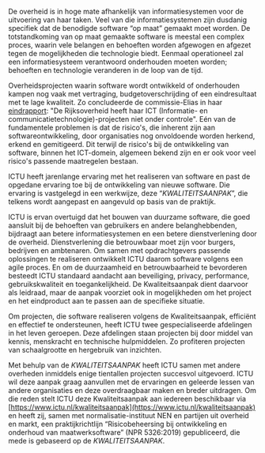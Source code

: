 De overheid is in hoge mate afhankelijk van informatiesystemen voor de uitvoering van haar taken. Veel van die informatiesystemen zijn dusdanig specifiek dat de benodigde software “op maat” gemaakt moet worden. De totstandkoming van op maat gemaakte software is meestal een complex proces, waarin vele belangen en behoeften worden afgewogen en afgezet tegen de mogelijkheden die technologie biedt. Eenmaal operationeel zal een informatiesysteem verantwoord onderhouden moeten worden; behoeften en technologie veranderen in de loop van de tijd.

Overheidsprojecten waarin software wordt ontwikkeld of onderhouden kampen nog vaak met vertraging, budgetoverschrijding of een eindresultaat met te lage kwaliteit. Zo concludeerde de commissie-Elias in haar [eindrapport](https://www.tweedekamer.nl/sites/default/files/field_uploads/33326-5-Eindrapport_tcm181-239826.pdf): "De Rijksoverheid heeft haar ICT (Informatie- en communicatietechnologie)-projecten niet onder controle". Eén van de fundamentele problemen is dat de risico's, die inherent zijn aan softwareontwikkeling, door organisaties nog onvoldoende worden herkend, erkend en gemitigeerd. Dit terwijl de risico's bij de ontwikkeling van software, binnen het ICT-domein, algemeen bekend zijn en er ook voor veel risico's passende maatregelen bestaan.

ICTU heeft jarenlange ervaring met het realiseren van software en past de opgedane ervaring toe bij de ontwikkeling van nieuwe software. Die ervaring is vastgelegd in een werkwijze, deze “$KWALITEITSAANPAK$”, die telkens wordt aangepast en aangevuld op basis van de praktijk.

ICTU is ervan overtuigd dat het bouwen van duurzame software, die goed aansluit bij de behoeften van gebruikers en andere belanghebbenden, bijdraagt aan betere informatiesystemen en een betere dienstverlening door de overheid. Dienstverlening die betrouwbaar moet zijn voor burgers, bedrijven en ambtenaren. Om samen met opdrachtgevers passende oplossingen te realiseren ontwikkelt ICTU daarom software volgens een agile proces. En om de duurzaamheid en betrouwbaarheid te bevorderen besteedt ICTU standaard aandacht aan beveiliging, privacy, performance, gebruikskwaliteit en toegankelijkheid. De Kwaliteitsaanpak dient daarvoor als leidraad, maar de aanpak voorziet ook in mogelijkheden om het project en het eindproduct aan te passen aan de specifieke situatie.

Om projecten, die software realiseren volgens de Kwaliteitsaanpak, efficiënt en effectief te ondersteunen, heeft ICTU twee gespecialiseerde afdelingen in het leven geroepen. Deze afdelingen staan projecten bij door middel van kennis, menskracht en technische hulpmiddelen. Zo profiteren projecten van schaalgrootte en hergebruik van inzichten.

Met behulp van de $KWALITEITSAANPAK$ heeft ICTU samen met andere overheden inmiddels enige tientallen projecten succesvol uitgevoerd. ICTU wil deze aanpak graag aanvullen met de ervaringen en geleerde lessen van andere organisaties en deze overdraagbaar maken en breder uitdragen. Om die reden stelt ICTU deze Kwaliteitsaanpak aan iedereen beschikbaar via [https://www.ictu.nl/kwaliteitsaanpak](https://www.ictu.nl/kwaliteitsaanpak) en heeft zij, samen met normalisatie-instituut NEN en partijen uit overheid en markt, een praktijkrichtlijn “Risicobeheersing bij ontwikkeling en onderhoud van maatwerksoftware” (NPR 5326:2019) gepubliceerd, die mede is gebaseerd op de $KWALITEITSAANPAK$.
